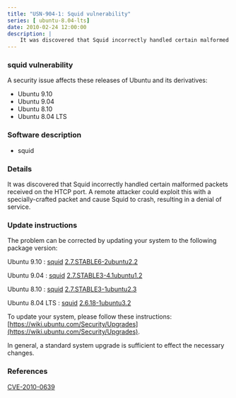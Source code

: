 ```yaml
---
title: "USN-904-1: Squid vulnerability"
series: [ ubuntu-8.04-lts]
date: 2010-02-24 12:00:00
description: |
    It was discovered that Squid incorrectly handled certain malformed packets received on the HTCP port. A remote attacker could exploit this with a specially-crafted packet and cause Squid to crash, resulting in a denial of service. 
--- 
```

 
 


### squid vulnerability

A security issue affects these releases of Ubuntu and its derivatives:

* Ubuntu 9.10
* Ubuntu 9.04
* Ubuntu 8.10
* Ubuntu 8.04 LTS

### Software description

* squid 

### Details

It was discovered that Squid incorrectly handled certain malformed packets received on the HTCP port. A remote attacker could exploit this with a specially-crafted packet and cause Squid to crash, resulting in a denial of service. 

### Update instructions

The problem can be corrected by updating your system to the following package version:

Ubuntu 9.10
 : [squid](https://launchpad.net/ubuntu/+source/squid) <span> [2.7.STABLE6-2ubuntu2.2](https://launchpad.net/ubuntu/+source/squid/2.7.STABLE6-2ubuntu2.2) </span> 

Ubuntu 9.04
 : [squid](https://launchpad.net/ubuntu/+source/squid) <span> [2.7.STABLE3-4.1ubuntu1.2](https://launchpad.net/ubuntu/+source/squid/2.7.STABLE3-4.1ubuntu1.2) </span> 

Ubuntu 8.10
 : [squid](https://launchpad.net/ubuntu/+source/squid) <span> [2.7.STABLE3-1ubuntu2.3](https://launchpad.net/ubuntu/+source/squid/2.7.STABLE3-1ubuntu2.3) </span> 

Ubuntu 8.04 LTS
 : [squid](https://launchpad.net/ubuntu/+source/squid) <span> [2.6.18-1ubuntu3.2](https://launchpad.net/ubuntu/+source/squid/2.6.18-1ubuntu3.2) </span> 

To update your system, please follow these instructions: [https://wiki.ubuntu.com/Security/Upgrades](https://wiki.ubuntu.com/Security/Upgrades).

In general, a standard system upgrade is sufficient to effect the necessary changes. 

### References

 
 [CVE-2010-0639](http://people.ubuntu.com/~ubuntu-security/cve/CVE-2010-0639)
 

